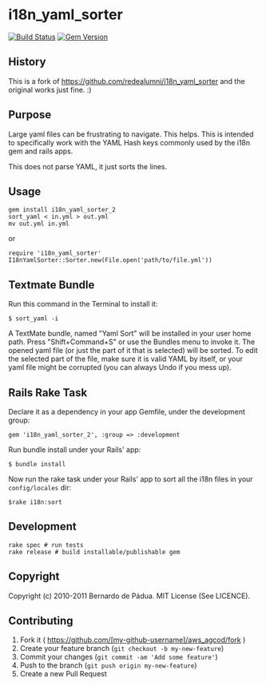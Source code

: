 # i18n_yaml_sorter

[![Build Status](https://travis-ci.org/compwron/i18n_yaml_sorter.svg?branch=master)](https://travis-ci.org/compwron/i18n_yaml_sorter)
[![Gem Version](https://badge.fury.io/rb/i18n_yaml_sorter_2.svg)](http://badge.fury.io/rb/i18n_yaml_sorter_2)

## History

This is a fork of https://github.com/redealumni/i18n_yaml_sorter and the original works just fine. :)

## Purpose

Large yaml files can be frustrating to navigate. This helps. This is intended to specifically work with the YAML Hash keys commonly used by the i18n gem and rails apps.

This does not parse YAML, it just sorts the lines. 

## Usage
    
    gem install i18n_yaml_sorter_2
    sort_yaml < in.yml > out.yml
    mv out.yml in.yml
    
or

    require 'i18n_yaml_sorter'
    I18nYamlSorter::Sorter.new(File.open('path/to/file.yml'))  

## Textmate Bundle

Run this command in the Terminal to install it:

    $ sort_yaml -i

A TextMate bundle, named "Yaml Sort" will be installed in your user home path.
Press "Shift+Command+S" or use the Bundles menu to invoke it. The opened yaml
file  (or just the part of it that is selected) will be sorted. To edit the
selected part of the file, make sure it is valid YAML by itself, or your yaml
file might be corrupted (you can always Undo if you mess up).

## Rails Rake Task

Declare it as a dependency in your app Gemfile, under the development group:

    gem 'i18n_yaml_sorter_2', :group => :development

Run bundle install under your Rails' app:

    $ bundle install

Now run the rake task under your Rails' app to sort all the i18n files in your
`config/locales` dir:

    $rake i18n:sort

## Development

    rake spec # run tests
    rake release # build installable/publishable gem

## Copyright

Copyright (c) 2010-2011 Bernardo de Pádua. MIT License (See LICENCE).

## Contributing

1. Fork it ( https://github.com/[my-github-username]/aws_agcod/fork )
2. Create your feature branch (`git checkout -b my-new-feature`)
3. Commit your changes (`git commit -am 'Add some feature'`)
4. Push to the branch (`git push origin my-new-feature`)
5. Create a new Pull Request
